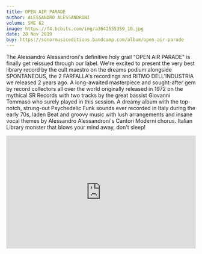 ```yaml
---
title: OPEN AIR PARADE
author: ALESSANDRO ALESSANDRONI
volume: SME 62
image: https://f4.bcbits.com/img/a3642555359_10.jpg
date: 28 Nov 2019
buy: https://sonormusiceditions.bandcamp.com/album/open-air-parade
---
```


The Alessandro Alessandroni's definitive holy grail "OPEN AIR PARADE" is finally get reissued through our label. We're excited to present the very best library record by the cult maestro on the dreams podium 
alongside SPONTANEOUS, the 2 FARFALLA's recordings and RITMO DELL'INDUSTRIA we released 2 years ago. A long-awaited masterpiece and sought-after gem by record collectors all over the world originally released in 1972 on the mythical SR Records with two tracks by the great bassist Giovanni Tommaso who surely played in this session. A dreamy album with the top-notch, strung-out Psychedelic Funk sounds ever recorded in Italy during the early 70s, laden Beat and groovy music with lush arrangements and insane vocal themes by Alessandro Alessandroni's Cantori Moderni chorus. Italian Library monster that blows your mind away, don't sleep!

<iframe width="100%" height="300" scrolling="no" frameborder="no" allow="autoplay" src="https://w.soundcloud.com/player/?url=https%3A//api.soundcloud.com/tracks/715049926&color=%23ff5500&auto_play=false&hide_related=false&show_comments=true&show_user=true&show_reposts=false&show_teaser=true&visual=true"></iframe>
